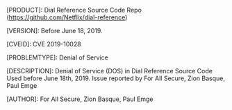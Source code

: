 
[PRODUCT]: Dial Reference Source Code Repo (https://github.com/Netflix/dial-reference)

[VERSION]: Before June 18, 2019.

[CVEID]: CVE 2019-10028

[PROBLEMTYPE]: Denial of Service

[REFERENCES]: https://github.com/Netflix/security-bulletins/blob/master/advisories/nflx-2019-002.md

[DESCRIPTION]: Denial of Service (DOS) in Dial Reference Source Code Used before June 18th, 2019.  Issue reported by For All Secure, Zion Basque, Paul Emge

[AUTHOR]: For All Secure, Zion Basque, Paul Emge
